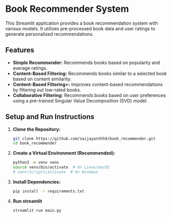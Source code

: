 # Book Recommender System

This Streamlit application provides a book recommendation system with various models. It utilizes pre-processed book data and user ratings to generate personalized recommendations.

## Features

- **Simple Recommender:** Recommends books based on popularity and average ratings.
- **Content-Based Filtering:** Recommends books similar to a selected book based on content similarity.
- **Content-Based Filtering+:** Improves content-based recommendations by filtering out low-rated books.
- **Collaborative Filtering:** Recommends books based on user preferences using a pre-trained Singular Value Decomposition (SVD) model.

## Setup and Run Instructions

1.  **Clone the Repository:**

    ```bash
    git clone https://github.com/saijayanth59/book_recommender.git
    cd book_recommender
    ```

2.  **Create a Virtual Environment (Recommended):**

    ```bash
    python3 -m venv venv
    source venv/bin/activate  # On Linux/macOS
    # venv\Scripts\activate  # On Windows
    ```

3.  **Install Dependencies:**

    ```bash
    pip install -r requirements.txt
    ```

4.  **Run streamlit**
    ```bash
    streamlit run main.py
    ```
